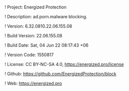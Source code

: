 ! Project: Energized Protection

! Description: ad.porn.malware blocking.

! Version: 6.32.0810.22.06.155.08

! Build Version: 22.06.155.08

! Build Date: Sat, 04 Jun 22 08:17:43 +06

! Version Code: 1550817

! License: CC BY-NC-SA 4.0, https://energized.pro/license

! Github: https://github.com/EnergizedProtection/block

! Web: https://energized.pro
